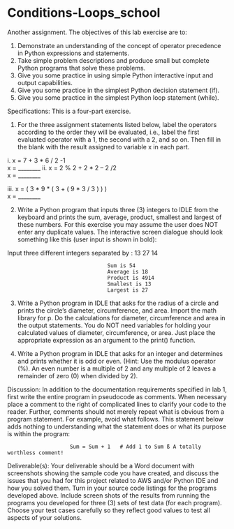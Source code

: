 # Conditions-Loops_school
Another assignment.
The objectives of this lab exercise are to:
1.	Demonstrate an understanding of the concept of operator precedence in Python expressions and statements.
2.	Take simple problem descriptions and produce small but complete Python programs that solve these problems.
3.	Give you some practice in using simple Python interactive input and output capabilities.
4.	Give you some practice in the simplest Python decision statement (if).
5.	Give you some practice in the simplest Python loop statement (while).

Specifications:
This is a four-part exercise.
1.	For the three assignment statements listed below, label the operators according to the order they will be evaluated, i.e., label the first evaluated operator with a 1, the second with a 2, and so on.   Then fill in the blank with the result assigned to variable x in each part.
 
i.    x = 7 + 3 * 6 / 2 -1                                                                                                                       
                                 x  = ________
 ii.   x = 2 % 2 + 2 * 2 – 2 /2                                                                                                                            
                                 x  = ________
 
iii.   x = ( 3 * 9 * ( 3 + ( 9 * 3 / 3 ) ) )                                                                                                    
                                 x = ________
 
2.	Write a Python program that inputs three (3) integers to IDLE from the keyboard and prints the sum, average, product, smallest and largest of these numbers.  For this exercise you may assume the user does NOT enter any duplicate values.  The interactive screen dialogue should look something like this (user input is shown in bold):
 
Input three different integers separated by <enters>:
13
27
14
                                   
                                    Sum is 54
                                    Average is 18
                                    Product is 4914
                                    Smallest is 13
                                    Largest is 27
 
 
3.	Write a Python program in IDLE that asks for the radius of a circle and prints the circle’s diameter, circumference, and area.  Import the math library for p.  Do the calculations for diameter, circumference and area in the output statements.  You do NOT need variables for holding your calculated values of diameter, circumference, or area.  Just place the appropriate expression as an argument to the print() function.
 
4.	Write a Python program in IDLE that asks for an integer and determines and prints whether it is odd or even.  (Hint:  Use the modulus operator (%).  An even number is a multiple of 2 and any multiple of 2 leaves a remainder of zero (0) when divided by 2).
 
Discussion:
In addition to the documentation requirements specified in lab 1, first write the entire program in pseudocode as comments.  When necessary place a comment to the right of complicated lines to clarify your code to the reader. Further, comments should not merely repeat what is obvious from a program statement.  For example, avoid what follows.  This statement below adds nothing to understanding what the statement does or what its purpose is within the program:
 
                        Sum = Sum + 1   # Add 1 to Sum ß A totally worthless comment!
Deliverable(s):
Your deliverable should be a Word document with screenshots showing the sample code you have created, and discuss the issues that you had for this project related to AWS and/or Python IDE and how you solved them.
Turn in your source code listings for the programs developed above. Include screen shots of the results from running the programs you developed for three (3) sets of test data (for each program).  Choose your test cases carefully so they reflect good values to test all aspects of your solutions.
